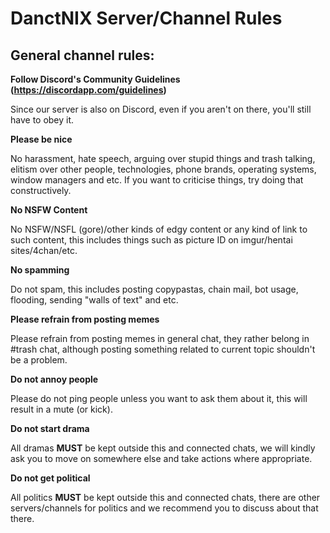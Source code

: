 # DanctNIX Server/Channel Rules

## General channel rules:

**Follow Discord's Community Guidelines (https://discordapp.com/guidelines)**

Since our server is also on Discord, even if you aren't on there, you'll still have to obey it.

**Please be nice**

No harassment, hate speech, arguing over stupid things and trash talking, elitism over other people, technologies, phone brands, operating systems, window managers and etc. If you want to criticise things, try doing that constructively.

**No NSFW Content**

No NSFW/NSFL (gore)/other kinds of edgy content or any kind of link to such content, this includes things such as picture ID on imgur/hentai sites/4chan/etc.

**No spamming**

Do not spam, this includes posting copypastas, chain mail, bot usage, flooding, sending "walls of text" and etc.

**Please refrain from posting memes**

Please refrain from posting memes in general chat, they rather belong in #trash chat, although posting something related to current topic shouldn't be a problem.

**Do not annoy people**

Please do not ping people unless you want to ask them about it, this will result in a mute (or kick).

**Do not start drama**

All dramas **MUST** be kept outside this and connected chats, we will kindly ask you to move on somewhere else and take actions where appropriate.

**Do not get political**

All politics **MUST** be kept outside this and connected chats, there are other servers/channels for politics and we recommend you to discuss about that there.

